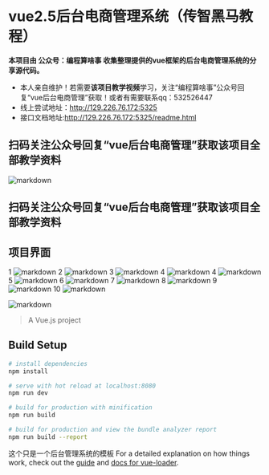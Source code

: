 # vue2.5后台电商管理系统（传智黑马教程）

**本项目由 公众号：编程算啥事  收集整理提供的vue框架的后台电商管理系统的分享源代码。**
- 本人亲自维护！若需要**该项目教学视频**学习，关注“编程算啥事”公众号回复“vue后台电商管理”获取！或者有需要联系qq：532526447
- 线上尝试地址：http://129.226.76.172:5325
- 接口文档地址:http://129.226.76.172:5325/readme.html
## 扫码关注公众号回复“vue后台电商管理”获取该项目全部教学资料
![markdown](http://129.226.76.172:5325/static/img/gongzhonghao.fa58d14.jpg "markdown")
## 扫码关注公众号回复“vue后台电商管理”获取该项目全部教学资料
## 项目界面
1
![markdown](http://49.234.94.154/static/image/%E7%94%A8%E6%88%B7%E5%88%97%E8%A1%A8.png "markdown")
2
![markdown](http://49.234.94.154/static/image/%E6%B7%BB%E5%8A%A0%E7%94%A8%E6%88%B7.png "markdown")
3
![markdown](http://49.234.94.154/static/image/%E8%A7%92%E8%89%B2%E5%88%97%E8%A1%A8.png "markdown")
4
![markdown](http://49.234.94.154/static/image/%E5%88%86%E9%85%8D%E6%9D%83%E9%99%90.png "markdown")
4
![markdown](http://49.234.94.154/static/image/%E6%B7%BB%E5%8A%A0%E8%A7%92%E8%89%B2.png "markdown")
5
![markdown](http://49.234.94.154/static/image/%E6%9D%83%E9%99%90%E5%88%97%E8%A1%A8.png "markdown")
6
![markdown](http://49.234.94.154/static/image/%E5%95%86%E5%93%81%E5%88%97%E8%A1%A8.png "markdown")
7
![markdown](http://49.234.94.154/static/image/%E6%B7%BB%E5%8A%A0%E5%95%86%E5%93%81.png "markdown")
8
![markdown](http://49.234.94.154/static/image/%E5%88%86%E7%B1%BB%E5%8F%82%E6%95%B0.png "markdown")
9
![markdown](http://49.234.94.154/static/image/%E5%95%86%E5%93%81%E5%88%86%E7%B1%BB.png "markdown")
10
![markdown](http://49.234.94.154/static/image/%E8%AE%A2%E5%8D%95%E5%88%97%E8%A1%A8.png "markdown")

![markdown](http://49.234.94.154/static/image/%E6%95%B0%E6%8D%AE%E6%8A%A5%E8%A1%A8.png "markdown")

> A Vue.js project

## Build Setup

``` bash
# install dependencies
npm install

# serve with hot reload at localhost:8080
npm run dev

# build for production with minification
npm run build

# build for production and view the bundle analyzer report
npm run build --report
```
这个只是一个后台管理系统的模板
For a detailed explanation on how things work, check out the [guide](http://vuejs-templates.github.io/webpack/) and [docs for vue-loader](http://vuejs.github.io/vue-loader).
